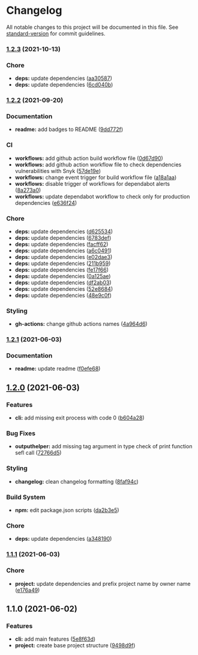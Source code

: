 # Changelog

All notable changes to this project will be documented in this file. See [standard-version](https://github.com/conventional-changelog/standard-version) for commit guidelines.

### [1.2.3](https://github.com/FlorentinTh/pkg-ver/compare/v1.2.2...v1.2.3) (2021-10-13)


### Chore

* **deps:** update dependencies ([aa30587](https://github.com/FlorentinTh/pkg-ver/commit/aa30587cd3ce0119b322b86018c74c39993970c8))
* **deps:** update dependencies ([6cd040b](https://github.com/FlorentinTh/pkg-ver/commit/6cd040b462a599bf591a54c90a5b6edb0242e3bb))

### [1.2.2](https://github.com/FlorentinTh/pkg-ver/compare/v1.2.1...v1.2.2) (2021-09-20)


### Documentation

* **readme:** add badges to README ([9dd772f](https://github.com/FlorentinTh/pkg-ver/commit/9dd772ff6c334006fcb7954f37594e2f6ae22e47))


### CI

* **workflows:** add github action build workflow file ([0d67d90](https://github.com/FlorentinTh/pkg-ver/commit/0d67d90991d19357160777e7b7c2726a9de66b1f))
* **workflows:** add github action workflow file to check dependencies vulnerabilities with Snyk ([57de19e](https://github.com/FlorentinTh/pkg-ver/commit/57de19e3298b97f80de84b942bfad227fcc25a89))
* **workflows:** change event trigger for build workflow file ([a18a1aa](https://github.com/FlorentinTh/pkg-ver/commit/a18a1aa53f69eef96d7f65c722f169dd5c87efb6))
* **workflows:** disable trigger of workflows for dependabot alerts ([8a273a0](https://github.com/FlorentinTh/pkg-ver/commit/8a273a060e6bddf3878c7f2ad6f4828ffedd6f46))
* **workflows:** update dependabot workflow to check only for production dependencies ([e636f24](https://github.com/FlorentinTh/pkg-ver/commit/e636f242d309431f189f43567079b54a3ad74ebb))


### Chore

* **deps:** update dependencies ([d625534](https://github.com/FlorentinTh/pkg-ver/commit/d625534fa19e268e38376b48bfd27d38666fcfab))
* **deps:** update dependencies ([6783def](https://github.com/FlorentinTh/pkg-ver/commit/6783def1b282e7a2b05444ad1569f3bd585fa339))
* **deps:** update dependencies ([facff62](https://github.com/FlorentinTh/pkg-ver/commit/facff62517163da340fcd0e92d47c9b19a3966dc))
* **deps:** update dependencies ([a6c0491](https://github.com/FlorentinTh/pkg-ver/commit/a6c049159e8d0d6fc04b959bcddaab1edae06c18))
* **deps:** update dependencies ([e02dae3](https://github.com/FlorentinTh/pkg-ver/commit/e02dae3ed323863991010b3c115e8a5485c1b564))
* **deps:** update dependencies ([211b959](https://github.com/FlorentinTh/pkg-ver/commit/211b9598752d80b06e50f196f39efb085b1f1127))
* **deps:** update dependencies ([fe17f66](https://github.com/FlorentinTh/pkg-ver/commit/fe17f6648254d70e5117a188a7b3c06b071f9295))
* **deps:** update dependencies ([0a125ae](https://github.com/FlorentinTh/pkg-ver/commit/0a125ae2ef1310d6952ec9d9f6e394a3afb7fb22))
* **deps:** update dependencies ([df2ab03](https://github.com/FlorentinTh/pkg-ver/commit/df2ab03292a8091a40c5ea3b25ea94b7ff4930d5))
* **deps:** update dependencies ([52e8684](https://github.com/FlorentinTh/pkg-ver/commit/52e86848e3847d0d7c21b2e757cb475ace4db123))
* **deps:** update dependencies ([48e9c0f](https://github.com/FlorentinTh/pkg-ver/commit/48e9c0fc54851f67d83bed4adaeb568224160b9e))


### Styling

* **gh-actions:** change github actions names ([4a964d6](https://github.com/FlorentinTh/pkg-ver/commit/4a964d644e6c45a947d9647e9f3443e9452f6933))

### [1.2.1](https://github.com/FlorentinTh/pkg-ver/compare/v1.2.0...v1.2.1) (2021-06-03)


### Documentation

* **readme:** update readme ([f0efe68](https://github.com/FlorentinTh/pkg-ver/commit/f0efe68ac408d9fdeebe03b0c1345613900d9aa1))

## [1.2.0](https://github.com/FlorentinTh/pkg-ver/compare/v1.1.1...v1.2.0) (2021-06-03)


### Features

* **cli:** add missing exit process with code 0 ([b604a28](https://github.com/FlorentinTh/pkg-ver/commit/b604a28d5e8a256950848fdf25c04a18329be6df))


### Bug Fixes

* **outputhelper:** add missing tag argument in type check of print function sefl call ([72766d5](https://github.com/FlorentinTh/pkg-ver/commit/72766d5d7eefe1bd7f58dbae9d24933902091ab5))


### Styling

* **changelog:** clean changelog formatting ([8faf94c](https://github.com/FlorentinTh/pkg-ver/commit/8faf94cf0a175f6df6c23614b3043fd45e2425db))


### Build System

* **npm:** edit package.json scripts ([da2b3e5](https://github.com/FlorentinTh/pkg-ver/commit/da2b3e5ebd7d35878d554af2880fb2335825fd1c))


### Chore

* **deps:** update dependencies ([a348190](https://github.com/FlorentinTh/pkg-ver/commit/a348190d3aa97530e842cc5e435cbc57a5268b98))

### [1.1.1](https://github.com/FlorentinTh/pkg-ver/compare/v1.1.0...v1.1.1) (2021-06-03)


### Chore

* **project:** update dependencies and prefix project name by owner name ([e176a49](https://github.com/FlorentinTh/pkg-ver/commit/e176a499405ee9b1925027ac1e5a0218707e4c0a))

## 1.1.0 (2021-06-02)


### Features

* **cli:** add main features ([5e8f63d](https://github.com/FlorentinTh/pkg-ver/commit/5e8f63dce2a039dbb7a6e977769319c6b46d84b4))
* **project:** create base project structure ([9498d9f](https://github.com/FlorentinTh/pkg-ver/commit/9498d9fe35823c5274f73da6dd6d72c83e250659))
